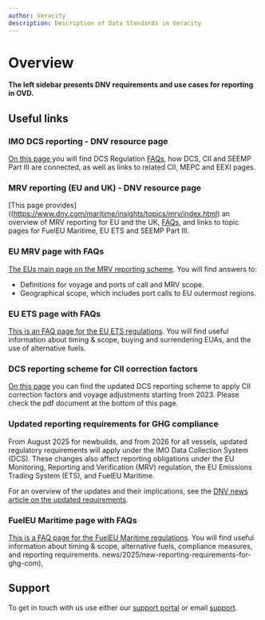 ```yaml
---
author: Veracity
description: Description of Data Standards in Veracity
---
```


# Overview
**The left sidebar presents DNV requirements and use cases for reporting in OVD.**

## Useful links 
### IMO DCS reporting - DNV resource page
 <a href ="https://www.dnv.com/maritime/insights/topics/dcs/index.html" target="_blank"> On this page </a> you will find DCS Regulation [FAQs](https://www.dnv.com/maritime/insights/topics/dcs/FAQs-IMO-DCS.html), how DCS, CII and SEEMP Part III are connected, as well as links to related CII, MEPC and EEXI pages. 

### MRV reporting (EU and UK) - DNV resource page
[This page provides]((https://www.dnv.com/maritime/insights/topics/mrv/index.html) an overview of MRV reporting for EU and the UK, [FAQs](https://www.dnv.com/maritime/insights/topics/mrv/FAQs-EU-MRV.html), and links to topic pages for FuelEU Maritime, EU ETS and SEEMP Part III. 

### EU MRV page with FAQs
[The EUs main page on the MRV reporting scheme](https://climate.ec.europa.eu/eu-action/transport/reducing-emissions-shipping-sector/faq-monitoring-reporting-and-verification-maritime-transport-emissions_en). You will find answers to: 
- Definitions for voyage and ports of call and MRV scope. 
- Geographical scope, which includes port calls to EU outermost regions. 

### EU ETS page with FAQs
[This is an FAQ page for the EU ETS regulations](https://climate.ec.europa.eu/eu-action/transport/reducing-emissions-shipping-sector/faq-maritime-transport-eu-emissions-trading-system-ets_en). You will find useful information about timing & scope, buying and surrendering EUAs, and the use of alternative fuels.

### DCS reporting scheme for CII correction factors
[On this page](https://www.dnv.com/news/new-dcs-reporting-scheme-for-cii-correction-factors-and-out-of-scope-activities-for-mrv-230345/) you can find the updated DCS reporting scheme to apply CII correction factors and voyage adjustments starting from 2023.
Please check the pdf document at the bottom of this page.

### Updated reporting requirements for GHG compliance
From August 2025 for newbuilds, and from 2026 for all vessels, updated regulatory requirements will apply under the IMO Data Collection System (DCS). These changes also affect reporting obligations under the EU Monitoring, Reporting and Verification (MRV) regulation, the EU Emissions Trading System (ETS), and FuelEU Maritime.  

For an overview of the updates and their implications, see the [DNV news article on the updated requirements](https://www.dnv.com/).

### FuelEU Maritime page with FAQs
[This is a FAQ page for the FuelEU Maritime regulations](https://www.dnv.com/maritime/insights/topics/fueleu-maritime/faq/). You will find useful information about timing & scope, alternative fuels, compliance measures, and reporting requirements.
news/2025/new-reporting-requirements-for-ghg-com),

## Support
To get in touch with us use either our [support portal](https://support.veracity.com/) or email [support](mailto:support@veracity.com?subject=OVD).
